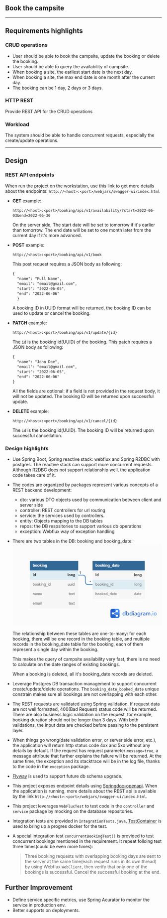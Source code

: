 ## Book the campsite
---
## Requirements highlights

### CRUD operations
 * User should be able to book the campsite, update the booking or delete the booking.
 * User should be able to query the availability of campsite.
 * When booking a site, the earliest start date is the next day.
 * When booking a site, the max end date is one month after the current day.
 * The booking can be 1 day, 2 days or 3 days.

### HTTP REST
Provide REST API for the CRUD operations

### Workload
The system should be able to handle concurrent requests, especially the create/update operations.

---
## Design

### REST API endpoints
When run the project on the workstation, use this link to get more details about the endpoints: `http://<host>:<port>/webjars/swagger-ui/index.html`
- **GET** example: 
  ```
  http://<host>:<port>/booking/api/v1/availability/?start=2022-06-03&end=2022-06-30
  ```
  On the server side, The start date will be set to tomorrow if it's earlier than tomorrow. The end date will be set to one month later from the current day if it's more advanced.

- **POST** example: 
  ```
  http://<host>:<port>/booking/api/v1/book
  ```
  This post request requires a JSON body as following:
  ```
  {
    "name": "Full Name",
    "email": "email@gmail.com",
    "start": "2022-06-05",
    "end": "2022-06-06"
    }
  ```
  A booking ID in UUID format will be returned, the booking ID can be used to update or cancel the booking.

- **PATCH** example: 
  ```
  http://<host>:<port>/booking/api/v1/update/{id}
  ```
  The `id` is the booking id(UUID) of the booking. This patch requires a JSON body as following:
  ```
  {
    "name": "John Doe",
    "email": "email@gmail.com",
    "start": "2022-06-05",
    "end": "2022-06-06"
  }
  ```
  All the fields are optional: if a field is not provided in the request body, it will not be updated.
  The booking ID will be returned upon successful update.

- **DELETE** example: 
  ```
  http://<host>:<port>/booking/api/v1/cancel/{id}
  ```
  The `id` is the booking id(UUID). The booking ID will be returned upon successful cancellation.

### Design highlights

* Use Spring Boot, Spring reactive stack: webflux and Spring R2DBC with postgres. 
  The reactive stack can support more concurrent requests. 
  Although R2DBC does not support relationship well, the application code takes care of it.

* The codes are organized by packages represent various concepts of a REST backend development:
  - dto: various DTO objects used by communication between client and server side
  - controller: REST controllers for url routing
  - service: the services used by controllers. 
  - entity: Objects mapping to the DB tables
  - repos: the DB respsitories to support various db operations
  - exception: Webflux way of exception handling

* There are two tables in the DB: booking and booking_date:
  ![tables](tables.png)

  The relationship between these tables are one-to-many: for each booking, there will be one record in the booking table, and multiple records in the booking_date table for the booking, each of them represent a single day within the booking. 
  
  This makes the query of campsite availability very fast, there is no need to calculate on the date ranges of existing bookings. 
  
  When a booking is deleted, all it's booking_date records are deleted.

* Leverage Postgres DB transaction management to support concurrent create/update/delete operations.
  The `booking_date_booked_date` unique constrain makes sure all bookings are not overlapping with each other.

* The REST requests are validated using Spring validation. 
  If request data are not well formatted, 400(Bad Request) status
  code will be returned. 
  There are also business logic validation on the request, for example, booking duration should not be longer than 3 days. 
  With both validations, the input data are checked before passing to the persistent layer.

* When things go wrong(date validation error, or server side error, etc.), the application will return http status code 4xx and 5xx without any details by default. If the request has request parameter `message=true`, a message attribute that further explains the failure will be returned. At the same time, the exception and its stacktrace will be in the log file, thanks
to the code in the `exception` package.

* [Flyway](https://flywaydb.org/) is used to support future db schema upgrade.

* This project exposes endpoint details using [Springdoc-openapi](https://springdoc.org/). When the application is running, more details about the REST api is available by the link `http://<host>:<port>/webjars/swagger-ui/index.html`.

* This project leverages `WebFluxTest` to test code in the `controller` and `service` package by mocking on the database repositories.

* Integration tests are provided in `IntegrationTests.java`, [TestContainer](Testcontainershttps://www.testcontainers.org) is used to bring up a progres docker for the test.

* A special integration test `concurrentBookingTest()` is provided to test concurrent bookings mentioned in the requirement. It repeat folloing test three times(could be even more times):

  >Three booking requests with overlapping booking days are sent to the server at the same time(each request runs in its own thread) by using Webflux `WebClient`, then verify that only one of the bookings is successful. Cancel the successful booking at the end.

## Further Improvement
- Define service specific metrics, use Spring Acurator to monitor the service in production env. 
- Better supports on deployments.
